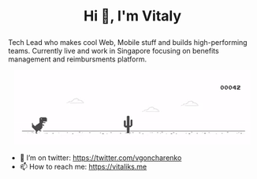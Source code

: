# <p align="center">Hi 👋, I'm Vitaly</p>
Tech Lead who makes cool Web, Mobile stuff and builds high-performing teams. Currently live and work in Singapore focusing on benefits management and reimbursments platform.
<p align="center">
<img src="https://github.com/goncharenko/goncharenko/blob/master/Dino_non-birthday_version.gif" alt="Vitaly about" />
</p>

- 🤔 I’m on twitter: https://twitter.com/vgoncharenko
- 📫 How to reach me: https://vitaliks.me
